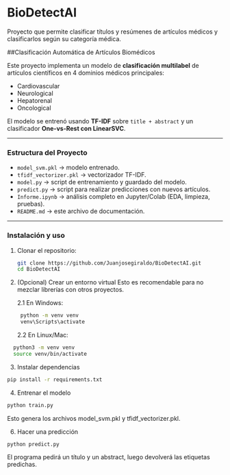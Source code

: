 # BioDetectAI
Proyecto que permite clasificar títulos y resúmenes de artículos médicos y clasificarlos según su categoría médica.

##Clasificación Automática de Artículos Biomédicos

Este proyecto implementa un modelo de **clasificación multilabel** de artículos científicos en 4 dominios médicos principales:  

- Cardiovascular  
- Neurological  
- Hepatorenal  
- Oncological  

El modelo se entrenó usando **TF-IDF** sobre `title + abstract` y un clasificador **One-vs-Rest con LinearSVC**.

---

### Estructura del Proyecto

- `model_svm.pkl` → modelo entrenado.  
- `tfidf_vectorizer.pkl` → vectorizador TF-IDF.  
- `model.py` → script de entrenamiento y guardado del modelo.  
- `predict.py` → script para realizar predicciones con nuevos artículos.  
- `Informe.ipynb` → análisis completo en Jupyter/Colab (EDA, limpieza, pruebas).  
- `README.md` → este archivo de documentación.  

---

### Instalación y uso

1. Clonar el repositorio:
   ```bash
   git clone https://github.com/Juanjosegiraldo/BioDetectAI.git
   cd BioDetectAI
   
2. (Opcional) Crear un entorno virtual
Esto es recomendable para no mezclar librerías con otros proyectos.

      2.1 En Windows:
   ```bash
    python -m venv venv
    venv\Scripts\activate
   ```
  
      2.2 En Linux/Mac:
  ```bash
    python3 -m venv venv
    source venv/bin/activate
  ```

3. Instalar dependencias
```bash
pip install -r requirements.txt
```
4. Entrenar el modelo
```bash
python train.py
```
Esto genera los archivos model_svm.pkl y tfidf_vectorizer.pkl.

6. Hacer una predicción
```bash
python predict.py
```
El programa pedirá un título y un abstract, luego devolverá las etiquetas predichas.

   
